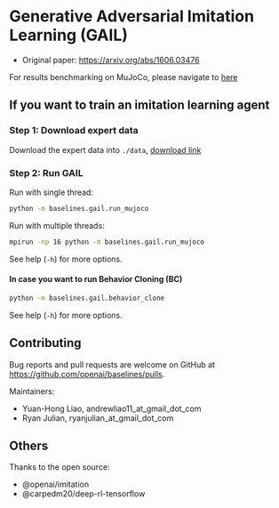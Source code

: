# Generative Adversarial Imitation Learning (GAIL)

- Original paper: https://arxiv.org/abs/1606.03476

For results benchmarking on MuJoCo, please navigate to [here](result/gail-result.md)

## If you want to train an imitation learning agent

### Step 1: Download expert data

Download the expert data into `./data`, [download link](https://drive.google.com/drive/folders/1h3H4AY_ZBx08hz-Ct0Nxxus-V1melu1U?usp=sharing)

### Step 2: Run GAIL

Run with single thread:

```bash
python -m baselines.gail.run_mujoco
```

Run with multiple threads:

```bash
mpirun -np 16 python -m baselines.gail.run_mujoco
```

See help (`-h`) for more options.

#### In case you want to run Behavior Cloning (BC)

```bash
python -m baselines.gail.behavior_clone
```

See help (`-h`) for more options.

## Contributing

Bug reports and pull requests are welcome on GitHub at https://github.com/openai/baselines/pulls. 

Maintainers:
- Yuan-Hong Liao, andrewliao11_at_gmail_dot_com
- Ryan Julian, ryanjulian_at_gmail_dot_com

## Others

Thanks to the open source:

- @openai/imitation
- @carpedm20/deep-rl-tensorflow
